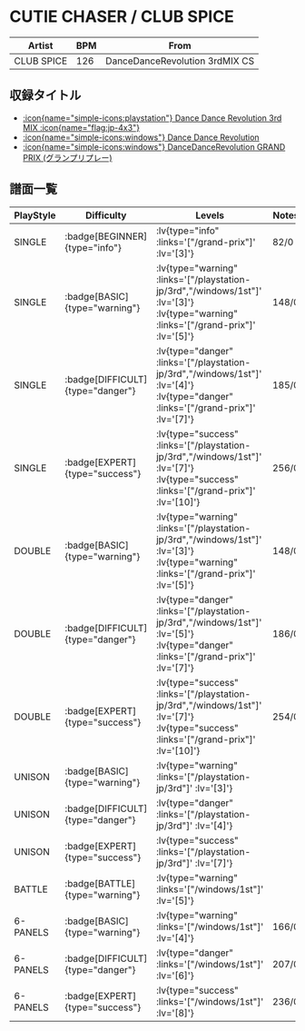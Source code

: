# CUTIE CHASER / CLUB SPICE

|Artist|BPM|From|
|------|---|----|
|CLUB SPICE|126|DanceDanceRevolution 3rdMIX CS|

## 収録タイトル

- [ :icon{name="simple-icons:playstation"} Dance Dance Revolution 3rd MIX :icon{name="flag:jp-4x3"} ](/playstation-jp/3rd)
- [ :icon{name="simple-icons:windows"} Dance Dance Revolution](/windows/1st)
- [ :icon{name="simple-icons:windows"} DanceDanceRevolution GRAND PRIX (グランプリプレー)](/grand-prix)

## 譜面一覧

|PlayStyle|Difficulty|Levels|Notes|Movie|
|---------|----------|------|-----|-----|
|SINGLE| :badge[BEGINNER]{type="info"} | :lv{type="info" :links='["/grand-prix"]' :lv='[3]'} |82/0||
|SINGLE| :badge[BASIC]{type="warning"} | :lv{type="warning" :links='["/playstation-jp/3rd","/windows/1st"]' :lv='[3]'}  :lv{type="warning" :links='["/grand-prix"]' :lv='[5]'} |148/0||
|SINGLE| :badge[DIFFICULT]{type="danger"} | :lv{type="danger" :links='["/playstation-jp/3rd","/windows/1st"]' :lv='[4]'}  :lv{type="danger" :links='["/grand-prix"]' :lv='[7]'} |185/0||
|SINGLE| :badge[EXPERT]{type="success"} | :lv{type="success" :links='["/playstation-jp/3rd","/windows/1st"]' :lv='[7]'}  :lv{type="success" :links='["/grand-prix"]' :lv='[10]'} |256/0||
|DOUBLE| :badge[BASIC]{type="warning"} | :lv{type="warning" :links='["/playstation-jp/3rd","/windows/1st"]' :lv='[3]'}  :lv{type="warning" :links='["/grand-prix"]' :lv='[5]'} |148/0||
|DOUBLE| :badge[DIFFICULT]{type="danger"} | :lv{type="danger" :links='["/playstation-jp/3rd","/windows/1st"]' :lv='[5]'}  :lv{type="danger" :links='["/grand-prix"]' :lv='[7]'} |186/0||
|DOUBLE| :badge[EXPERT]{type="success"} | :lv{type="success" :links='["/playstation-jp/3rd","/windows/1st"]' :lv='[7]'}  :lv{type="success" :links='["/grand-prix"]' :lv='[10]'} |254/0||
|UNISON| :badge[BASIC]{type="warning"} | :lv{type="warning" :links='["/playstation-jp/3rd"]' :lv='[3]'} |||
|UNISON| :badge[DIFFICULT]{type="danger"} | :lv{type="danger" :links='["/playstation-jp/3rd"]' :lv='[4]'} |||
|UNISON| :badge[EXPERT]{type="success"} | :lv{type="success" :links='["/playstation-jp/3rd"]' :lv='[7]'} |||
|BATTLE| :badge[BATTLE]{type="warning"} | :lv{type="warning" :links='["/windows/1st"]' :lv='[5]'} |||
|6-PANELS| :badge[BASIC]{type="warning"} | :lv{type="warning" :links='["/windows/1st"]' :lv='[4]'} |166/0||
|6-PANELS| :badge[DIFFICULT]{type="danger"} | :lv{type="danger" :links='["/windows/1st"]' :lv='[6]'} |207/0||
|6-PANELS| :badge[EXPERT]{type="success"} | :lv{type="success" :links='["/windows/1st"]' :lv='[8]'} |236/0||
